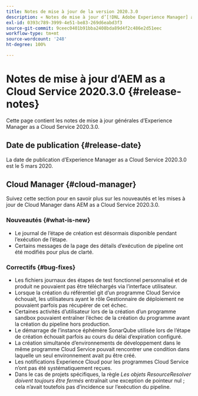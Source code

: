 ```yaml
---
title: Notes de mise à jour de la version 2020.3.0
description: « Notes de mise à jour d’[!DNL Adobe Experience Manager] as a Cloud Service version 2020.3.0. »
exl-id: 0393c789-3999-4e51-be83-269d6eabd3f3
source-git-commit: 9ceec0401b91bba2408bda89d4f2c486e2d51eec
workflow-type: tm+mt
source-wordcount: '248'
ht-degree: 100%

---
```


# Notes de mise à jour d’AEM as a Cloud Service 2020.3.0 {#release-notes}

Cette page contient les notes de mise à jour générales d’Experience Manager as a Cloud Service 2020.3.0.

## Date de publication {#release-date}

La date de publication d’Experience Manager as a Cloud Service 2020.3.0 est le 5 mars 2020.

## Cloud Manager {#cloud-manager}

Suivez cette section pour en savoir plus sur les nouveautés et les mises à jour de Cloud Manager dans AEM as a Cloud Service 2020.3.0.

### Nouveautés {#what-is-new}

* Le journal de l’étape de création est désormais disponible pendant l’exécution de l’étape.
* Certains messages de la page des détails d’exécution de pipeline ont été modifiés pour plus de clarté.

### Correctifs  {#bug-fixes}

* Les fichiers journaux des étapes de test fonctionnel personnalisé et de produit ne pouvaient pas être téléchargés via l’interface utilisateur.
* Lorsque la création du référentiel git d’un programme Cloud Service échouait, les utilisateurs ayant le rôle Gestionnaire de déploiement ne pouvaient parfois pas récupérer de cet échec.
* Certaines activités d’utilisateur lors de la création d’un programme sandbox pouvaient entraîner l’échec de la création du programme avant la création du pipeline hors production.
* Le démarrage de l’instance éphémère SonarQube utilisée lors de l’étape de création échouait parfois au cours du délai d’expiration configuré.
* La création simultanée d’environnements de développement dans le même programme Cloud Service pouvait rencontrer une condition dans laquelle un seul environnement avait pu être créé.
* Les notifications Experience Cloud pour les programmes Cloud Service n’ont pas été systématiquement reçues.
* Dans le cas de projets spécifiques, la règle *Les objets ResourceResolver doivent toujours être fermés* entraînait une exception de pointeur nul ; cela n’avait toutefois pas d’incidence sur l’exécution du pipeline.
